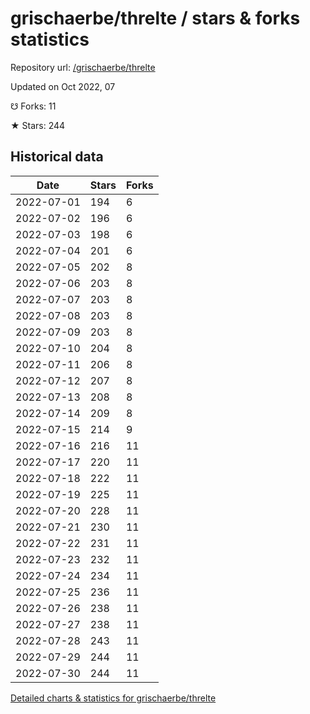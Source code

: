 # grischaerbe/threlte / stars & forks statistics

Repository url: [/grischaerbe/threlte](https://github.com/grischaerbe/threlte)

Updated on Oct 2022, 07

☋ Forks: 11

★ Stars: 244

## Historical data
| Date | Stars | Forks |
|------|-------|-------|
| 2022-07-01 | 194 | 6 | 
| 2022-07-02 | 196 | 6 | 
| 2022-07-03 | 198 | 6 | 
| 2022-07-04 | 201 | 6 | 
| 2022-07-05 | 202 | 8 | 
| 2022-07-06 | 203 | 8 | 
| 2022-07-07 | 203 | 8 | 
| 2022-07-08 | 203 | 8 | 
| 2022-07-09 | 203 | 8 | 
| 2022-07-10 | 204 | 8 | 
| 2022-07-11 | 206 | 8 | 
| 2022-07-12 | 207 | 8 | 
| 2022-07-13 | 208 | 8 | 
| 2022-07-14 | 209 | 8 | 
| 2022-07-15 | 214 | 9 | 
| 2022-07-16 | 216 | 11 | 
| 2022-07-17 | 220 | 11 | 
| 2022-07-18 | 222 | 11 | 
| 2022-07-19 | 225 | 11 | 
| 2022-07-20 | 228 | 11 | 
| 2022-07-21 | 230 | 11 | 
| 2022-07-22 | 231 | 11 | 
| 2022-07-23 | 232 | 11 | 
| 2022-07-24 | 234 | 11 | 
| 2022-07-25 | 236 | 11 | 
| 2022-07-26 | 238 | 11 | 
| 2022-07-27 | 238 | 11 | 
| 2022-07-28 | 243 | 11 | 
| 2022-07-29 | 244 | 11 | 
| 2022-07-30 | 244 | 11 | 


[Detailed charts & statistics for grischaerbe/threlte](https://reviewgithub.com/rep/grischaerbe/threlte)
